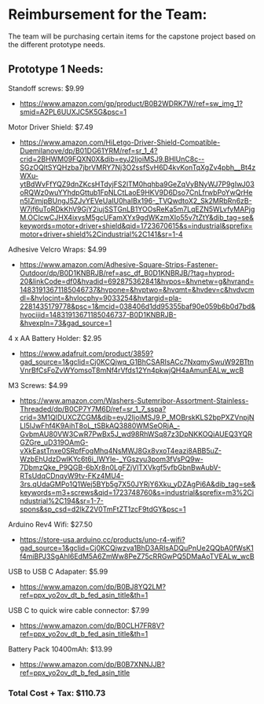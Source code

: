 <h1> Reimbursement for the Team: </h1>

The team will be purchasing certain items for the capstone project based on the different prototype needs.

<h2> Prototype 1 Needs: </h2>

Standoff screws: $9.99
* https://www.amazon.com/gp/product/B0B2WDRK7W/ref=sw_img_1?smid=A2PL6UUXJC5K5G&psc=1

Motor Driver Shield: $7.49
* https://www.amazon.com/HiLetgo-Driver-Shield-Compatible-Duemilanove/dp/B01DG61YRM/ref=sr_1_4?crid=2BHWM09FQXN0X&dib=eyJ2IjoiMSJ9.BHlUnC8c--SGzOQltSYQHzba7jbrVMRY7Nj3O2ssfSvH6D4kvKonTqXgZv4pbh__Bt4zWXu-ytBdWvFfYQZ9dnZKcsHTdyjFS2lTM0hqhba9GeZqVyBNyWJ7P9gIwJ03oRQWz0wuYYhdpGttub1FpNLCtLaoE9HKV9D6Dso7CnLfrwbPoYwQrHen5IZimjpBUngJ5ZJvYEVeUaIU0haIBx196-_TVQwdtoX2_Sk2MRbRn6zB-W7jf6uToRDkKhV9GjY2iujSSTGnLB1YOOsReKa5m7LqEZN5WLvfyMAPjgM.OCIcwCJHX4ixysM5gcUFamXYx9gdWKzmXIo55v7tZtY&dib_tag=se&keywords=motor+driver+shield&qid=1723670615&s=industrial&sprefix=motor+driver+shield%2Cindustrial%2C141&sr=1-4

Adhesive Velcro Wraps: $4.99
* https://www.amazon.com/Adhesive-Square-Strips-Fastener-Outdoor/dp/B0D1KNBRJB/ref=asc_df_B0D1KNBRJB/?tag=hyprod-20&linkCode=df0&hvadid=692875362841&hvpos=&hvnetw=g&hvrand=14831913671185046737&hvpone=&hvptwo=&hvqmt=&hvdev=c&hvdvcmdl=&hvlocint=&hvlocphy=9033254&hvtargid=pla-2281435179778&psc=1&mcid=038406d1dd95355baf90e059b6b0d7bd&hvocijid=14831913671185046737-B0D1KNBRJB-&hvexpln=73&gad_source=1

4 x AA Battery Holder: $2.95
* https://www.adafruit.com/product/3859?gad_source=1&gclid=Cj0KCQjwq_G1BhCSARIsACc7NxqmySwuW92BTtnVnrBfCsFoZvWYomsoT8mNf4rVfds12Yn4pkwjQH4aAmunEALw_wcB

M3 Screws: $4.99
* https://www.amazon.com/Washers-Sutemribor-Assortment-Stainless-Threaded/dp/B0CP7Y7M6D/ref=sr_1_7_sspa?crid=3M1QIDUXCZCGM&dib=eyJ2IjoiMSJ9.P_MOBrskKLS2bpPXZVnpjNLI5lJwFhf4K9AihT8oL_tSBkAQ3880WMSeORjA_-GvbmAU80VW3CwR7PwBx5J_wd98RhWSq87z3DpNKKOQiAUEQ3YQRGZGre_uD319OAmG-vXkEastTnxe0SRpfFogMhq4NsMWJ8Gx8vxoT4eazi8ABB5uZ-WzbEhUdzDwlKYc6t6i_IWYIe-_YGszyu3pom3fVsPQ9w-7DbmzQke_P9QGB-6bXr8n0LgFZjVlTXVkgf5vfbGbnBwAubV-RTsUdqCDnqyW9tv-FKz4MU4-3rs.qUdaGMPo1Q1Wej5BYb5g7X50JYRjY6Xku_yDZAgPi6A&dib_tag=se&keywords=m3+screws&qid=1723748760&s=industrial&sprefix=m3%2Cindustrial%2C194&sr=1-7-spons&sp_csd=d2lkZ2V0TmFtZT1zcF9tdGY&psc=1

Arduino Rev4 Wifi: $27.50
* https://store-usa.arduino.cc/products/uno-r4-wifi?gad_source=1&gclid=Cj0KCQjwzva1BhD3ARIsADQuPnUe2QQbA0fWsK1f4miBPJ3SgAhI6EdM5A6ZmWw8PeZ75cRRGwPQ5DMaAoTVEALw_wcB

USB to USB C Adapater: $5.99
* https://www.amazon.com/dp/B0BJ8YQ2LM?ref=ppx_yo2ov_dt_b_fed_asin_title&th=1

USB C to quick wire cable connector: $7.99
* https://www.amazon.com/dp/B0CLH7FR8V?ref=ppx_yo2ov_dt_b_fed_asin_title&th=1

Battery Pack 10400mAh: $13.99
* https://www.amazon.com/dp/B0B7XNNJJB?ref=ppx_yo2ov_dt_b_fed_asin_title


<h3> Total Cost + Tax: $110.73 </h3>